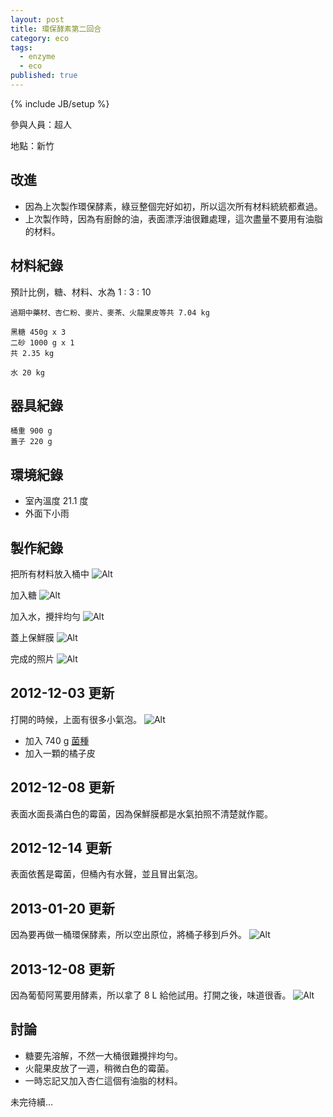 ```yaml
---
layout: post
title: 環保酵素第二回合
category: eco
tags: 
  - enzyme
  - eco
published: true
---
```


{% include JB/setup %}

參與人員：超人

地點：新竹

## 改進

* 因為上次製作環保酵素，綠豆整個完好如初，所以這次所有材料統統都煮過。
* 上次製作時，因為有廚餘的油，表面漂浮油很難處理，這次盡量不要用有油脂的材料。

## 材料紀錄

預計比例，糖、材料、水為 1 : 3 : 10

    過期中藥材、杏仁粉、麥片、麥茶、火龍果皮等共 7.04 kg

    黑糖 450g x 3
    二砂 1000 g x 1
    共 2.35 kg

    水 20 kg

## 器具紀錄

    桶重 900 g
    蓋子 220 g

## 環境紀錄

* 室內溫度 21.1 度
* 外面下小雨

## 製作紀錄

把所有材料放入桶中
![Alt](/img/eco/2012-12-02/IMG_20121202_223349.jpg)

加入糖
![Alt](/img/eco/2012-12-02/IMG_20121202_223750.jpg)

加入水，攪拌均勻
![Alt](/img/eco/2012-12-02/IMG_20121202_230125.jpg)

蓋上保鮮膜
![Alt](/img/eco/2012-12-02/IMG_20121202_230750.jpg)

完成的照片
![Alt](/img/eco/2012-12-02/IMG_20121202_230823.jpg)

## 2012-12-03 更新

打開的時候，上面有很多小氣泡。
![Alt](/img/eco/2012-12-02/IMG_20121203_233452.jpg)

* 加入 740 g [菌種](/make/2012/08/18/first-harvest)
* 加入一顆的橘子皮

## 2012-12-08 更新

表面水面長滿白色的霉菌，因為保鮮膜都是水氣拍照不清楚就作罷。

## 2012-12-14 更新

表面依舊是霉菌，但桶內有水聲，並且冒出氣泡。

## 2013-01-20 更新

因為要再做一桶環保酵素，所以空出原位，將桶子移到戶外。
![Alt](/img/eco/2012-12-02/IMG_20130120_142846.jpg)

## 2013-12-08 更新

因為葡萄阿罵要用酵素，所以拿了 8 L 給他試用。打開之後，味道很香。
![Alt](/img/eco/2012-12-02/IMG_20131208_143230.jpg)

## 討論

* 糖要先溶解，不然一大桶很難攪拌均勻。
* 火龍果皮放了一週，稍微白色的霉菌。
* 一時忘記又加入杏仁這個有油脂的材料。

未完待續...